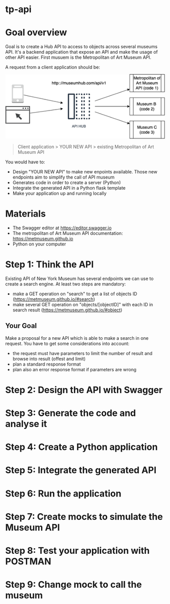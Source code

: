 # tp-api

# Goal overview

Goal is to create a Hub API to access to objects across several museums API. It's a backend application that expose an API and make the usage of other API easier. First musuem is the Metropolitan of Art Museum API.

A request from a client application should be:

![High level architecture](docs/api-hub.drawio.png)

> Client application > YOUR NEW API > existing Metropolitan of Art Museum API


You would have to:

* Design "YOUR NEW API" to make new enpoints available. Those new endpoints aim to simplify the call of API museum
* Generates code in order to create a server (Python)
* Integrate the generated API in a Python flask template
* Make your application up and running locally

# Materials

- The Swagger editor at https://editor.swagger.io
- The metropolitan of Art Museum API documentation:  https://metmuseum.github.io
- Python on your computer
 
# Step 1: Think the API

Existing API of New York Museum has several endpoints we can use to create a search engine. At least two steps are mandatory:

- make a GET operation on "search" to get a list of objects ID (https://metmuseum.github.io/#search)
- make several GET operation on "objects/[objectID]" with each ID in search result (https://metmuseum.github.io/#object)

## Your Goal

Make a proposal for a new API which is able to make a search in one request. You have to get some considerations into account:

- the request must have parameters to limit the number of result and browse into result (offest and limit)
- plan a standard response format
- plan also an error response format if parameters are wrong

# Step 2: Design the API with Swagger

# Step 3: Generate the code and analyse it

# Step 4: Create a Python application

# Step 5: Integrate the generated API

# Step 6: Run the application

# Step 7: Create mocks to simulate the Museum API

# Step 8: Test your application with POSTMAN

# Step 9: Change mock to call the museum
